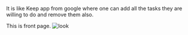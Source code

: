 It is like Keep app from google where one can add all the tasks they are willing to do and remove them also.

This is front page.
![look](https://user-images.githubusercontent.com/56185838/88474618-0e222300-cf46-11ea-8b60-035ad81722ff.png)
